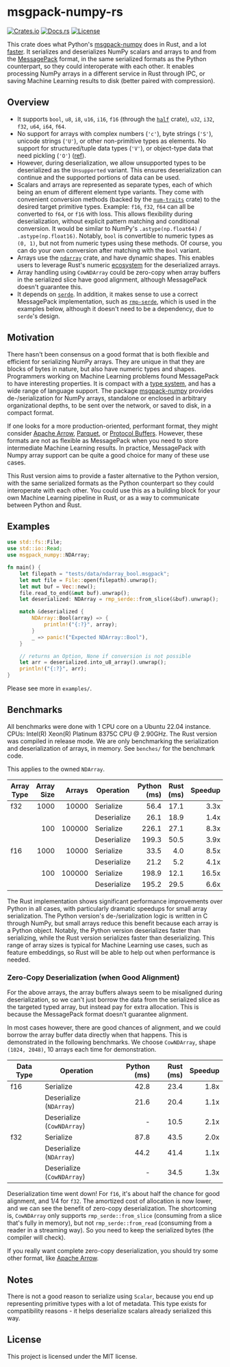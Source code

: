 # msgpack-numpy-rs

[![Crates.io](https://img.shields.io/crates/v/msgpack-numpy)](https://crates.io/crates/msgpack-numpy)
[![Docs.rs](https://docs.rs/msgpack-numpy/badge.svg)](https://docs.rs/msgpack-numpy)
[![License](https://img.shields.io/crates/l/msgpack-numpy)](#license)

This crate does what Python's [msgpack-numpy](https://github.com/lebedov/msgpack-numpy/) does in Rust, and a lot [faster](#benchmarks). It serializes and deserializes NumPy scalars and arrays to and from the [MessagePack](https://msgpack.org/) format, in the same serialized formats as the Python counterpart, so they could interoperate with each other. It enables processing NumPy arrays in a different service in Rust through IPC, or saving Machine Learning results to disk (better paired with compression).

## Overview

* It supports `bool`, `u8`, `i8`, `u16`, `i16`, `f16` (through the [`half`](https://crates.io/crates/half) crate), `u32`, `i32`, `f32`, `u64`, `i64`, `f64`.
* No support for arrays with complex numbers (`'c'`), byte strings (`'S'`), unicode strings (`'U'`), or other non-primitive types as elements. No support for structured/tuple data types (`'V'`), or object-type data that need pickling (`'O'`) ([ref](https://github.com/lebedov/msgpack-numpy/blob/0.4.8/msgpack_numpy.py)).
* However, during deserialization, we allow unsupported types to be deserialized as the `Unsupported` variant. This ensures deserialization can continue and the supported portions of data can be used.
* Scalars and arrays are represented as separate types, each of which being an enum of different element type variants. They come with convenient conversion methods (backed by the [`num-traits`](https://crates.io/crates/num-traits) crate) to the desired target primitive types. Example: `f16`, `f32`, `f64` can all be converted to `f64`, or `f16` with loss. This allows flexibility during deserialization, without explicit pattern matching and conditional conversion. It would be similar to NumPy's `.astype(np.float64)` / `.astype(np.float16)`. Notably, `bool` is convertible to numeric types as `(0, 1)`, but not from numeric types using these methods. Of course, you can do your own conversion after matching with the `Bool` variant.
* Arrays use the [`ndarray`](https://crates.io/crates/ndarray) crate, and have dynamic shapes. This enables users to leverage Rust's numeric [ecosystem](https://docs.rs/ndarray/latest/ndarray/index.html#the-ndarray-ecosystem) for the deserialized arrays.
* Array handling using `CowNDArray` could be zero-copy when array buffers in the serialized slice have good alignment, although MessagePack doesn't guarantee this.
* It depends on [`serde`](https://crates.io/crates/serde). In addition, it makes sense to use a correct MessagePack implementation, such as [`rmp-serde`](https://crates.io/crates/rmp-serde), which is used in the examples below, although it doesn't need to be a dependency, due to `serde`'s design.

## Motivation

There hasn't been consensus on a good format that is both flexible and efficient for serializing NumPy arrays. They are unique in that they are blocks of bytes in nature, but also have numeric types and shapes. Programmers working on Machine Learning problems found MessagePack to have interesting properties. It is compact with a [type system](https://github.com/msgpack/msgpack/blob/master/spec.md), and has a wide range of language support. The package [msgpack-numpy](https://github.com/lebedov/msgpack-numpy/) provides de-/serialization for NumPy arrays, standalone or enclosed in arbitrary organizational depths, to be sent over the network, or saved to disk, in a compact format.

If one looks for a more production-oriented, performant format, they might consider [Apache Arrow](https://arrow.apache.org/), [Parquet](https://parquet.apache.org/), or [Protocol Buffers](https://protobuf.dev/). However, these formats are not as flexible as MessagePack when you need to store intermediate Machine Learning results. In practice, MessagePack with Numpy array support can be quite a good choice for many of these use cases.

This Rust version aims to provide a faster alternative to the Python version, with the same serialized formats as the Python counterpart so they could interoperate with each other. You could use this as a building block for your own Machine Learning pipeline in Rust, or as a way to communicate between Python and Rust.

## Examples

```rust
use std::fs::File;
use std::io::Read;
use msgpack_numpy::NDArray;

fn main() {
    let filepath = "tests/data/ndarray_bool.msgpack";
    let mut file = File::open(filepath).unwrap();
    let mut buf = Vec::new();
    file.read_to_end(&mut buf).unwrap();
    let deserialized: NDArray = rmp_serde::from_slice(&buf).unwrap();

    match &deserialized {
        NDArray::Bool(array) => {
            println!("{:?}", array);
        }
        _ => panic!("Expected NDArray::Bool"),
    }

    // returns an Option, None if conversion is not possible
    let arr = deserialized.into_u8_array().unwrap();
    println!("{:?}", arr);
}
```

Please see more in `examples/`.

## Benchmarks

All benchmarks were done with 1 CPU core on a Ubuntu 22.04 instance. CPUs: Intel(R) Xeon(R) Platinum 8375C CPU @ 2.90GHz. The Rust version was compiled in release mode. We are only benchmarking the serialization and deserialization of arrays, in memory. See `benches/` for the benchmark code.

This applies to the owned `NDArray`.

| Array Type | Array Size | Arrays | Operation    | Python (ms) | Rust (ms) | Speedup |
|------------|-----------:|-------:|--------------|------------:|----------:|--------:|
|  f32       | 1000       | 10000  | Serialize    |       56.4  |     17.1  |    3.3x |
|            |            |        | Deserialize  |       26.1  |     18.9  |    1.4x |
|            | 100        | 100000 | Serialize    |      226.1  |     27.1  |    8.3x |
|            |            |        | Deserialize  |      199.3  |     50.5  |    3.9x |
|  f16       | 1000       | 10000  | Serialize    |       33.5  |      4.0  |    8.5x |
|            |            |        | Deserialize  |       21.2  |      5.2  |    4.1x |
|            | 100        | 100000 | Serialize    |      198.9  |     12.1  |   16.5x |
|            |            |        | Deserialize  |      195.2  |     29.5  |    6.6x |

The Rust implementation shows significant performance improvements over Python in all cases, with particularly dramatic speedups for small array serialization. The Python version's de-/serialization logic is written in C through NumPy, but small arrays reduce this benefit because each array is a Python object. Notably, the Python version deserializes faster than serializing, while the Rust version serializes faster than deserializing. This range of array sizes is typical for Machine Learning use cases, such as feature embeddings, so Rust will be able to help out when performance is needed.

### Zero-Copy Deserialization (when Good Alignment)

For the above arrays, the array buffers always seem to be misaligned during deserialization, so we can't just borrow the data from the serialized slice as the targeted typed array, but instead pay for extra allocation. This is because the MessagePack format doesn't guarantee alignment.

In most cases however, there are good chances of alignment, and we could borrow the array buffer data directly when that happens. This is demonstrated in the following benchmarks. We choose `CowNDArray`, shape `(1024, 2048)`, 10 arrays each time for demonstration.

| Data Type | Operation                 | Python (ms) | Rust (ms) | Speedup |
|-----------|---------------------------|------------:|----------:|--------:|
| f16       | Serialize                 |       42.8  |     23.4  |    1.8x |
|           | Deserialize (`NDArray`)   |       21.6  |     20.4  |    1.1x |
|           | Deserialize (`CowNDArray`)|       -     |     10.5  |    2.1x |
| f32       | Serialize                 |       87.8  |     43.5  |    2.0x |
|           | Deserialize (`NDArray`)   |       44.2  |     41.4  |    1.1x |
|           | Deserialize (`CowNDArray`)|       -     |     34.5  |    1.3x |

Deserialization time went down! For `f16`, it's about half the chance for good alignment, and 1/4 for `f32`. The amortized cost of allocation is now lower, and we can see the benefit of zero-copy deserialization. The shortcoming is, `CowNDArray` only supports `rmp_serde::from_slice` (consuming from a slice that's fully in memory), but not `rmp_serde::from_read` (consuming from a reader in a streaming way). So you need to keep the serialized bytes (the compiler will check).

If you really want complete zero-copy deserialization, you should try some other format, like [Apache Arrow](https://arrow.apache.org/).

## Notes

There is not a good reason to serialize using `Scalar`, because you end up representing primitive types with a lot of metadata. This type exists for compatibility reasons - it helps deserialize scalars already serialized this way.

## License
This project is licensed under the MIT license.
